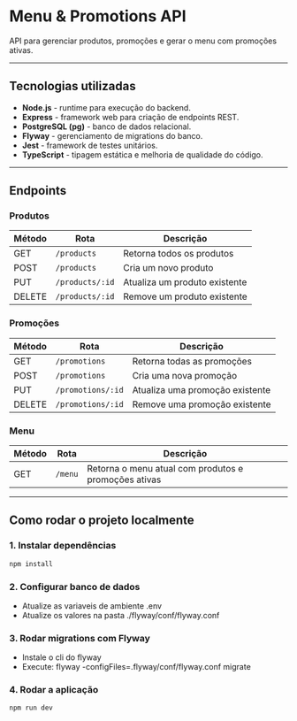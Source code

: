# Menu & Promotions API

API para gerenciar produtos, promoções e gerar o menu com promoções ativas.

---

## Tecnologias utilizadas

- **Node.js** - runtime para execução do backend.
- **Express** - framework web para criação de endpoints REST.
- **PostgreSQL (pg)** - banco de dados relacional.
- **Flyway** - gerenciamento de migrations do banco.
- **Jest** - framework de testes unitários.
- **TypeScript** - tipagem estática e melhoria de qualidade do código.

---

## Endpoints

### Produtos

| Método | Rota            | Descrição                       |
|--------|----------------|--------------------------------|
| GET    | `/products`     | Retorna todos os produtos       |
| POST   | `/products`     | Cria um novo produto           |
| PUT    | `/products/:id` | Atualiza um produto existente  |
| DELETE | `/products/:id` | Remove um produto existente    |

### Promoções

| Método | Rota              | Descrição                        |
|--------|-----------------|---------------------------------|
| GET    | `/promotions`     | Retorna todas as promoções       |
| POST   | `/promotions`     | Cria uma nova promoção           |
| PUT    | `/promotions/:id` | Atualiza uma promoção existente  |
| DELETE | `/promotions/:id` | Remove uma promoção existente    |

### Menu

| Método | Rota      | Descrição                                             |
|--------|----------|------------------------------------------------------|
| GET    | `/menu`   | Retorna o menu atual com produtos e promoções ativas |

---

## Como rodar o projeto localmente

### 1. Instalar dependências
```bash
npm install
```

### 2. Configurar banco de dados

- Atualize as variaveis de ambiente .env
- Atualize os valores na pasta ./flyway/conf/flyway.conf

### 3. Rodar migrations com Flyway
- Instale o cli do flyway
- Execute: flyway -configFiles=.flyway/conf/flyway.conf migrate

### 4. Rodar a aplicação
```bash
npm run dev
```